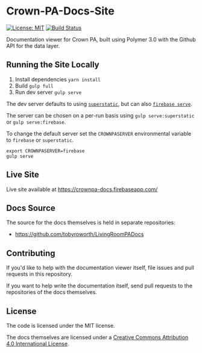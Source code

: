 # Crown-PA-Docs-Site

[![License: MIT](https://img.shields.io/badge/License-MIT-yellow.svg)](https://opensource.org/licenses/MIT)
[![Build Status](https://travis-ci.org/tobyroworth/Crown-PA-Docs-Site.svg?branch=iss15)](https://travis-ci.org/tobyroworth/Crown-PA-Docs-Site)

Documentation viewer for Crown PA, built using Polymer 3.0 with the Github API for the data layer.

## Running the Site Locally

1. Install dependencies `yarn install`
2. Build `gulp full`
3. Run dev server `gulp serve`

The dev server defaults to using [`superstatic`](firebase/superstatic), but can also [`firebase serve`](firebase/firebase-tools).

The server can be chosen on a per-run basis using `gulp serve:superstatic` or `gulp serve:firebase`.

To change the default server set the `CROWNPASERVER` environmental variable to `firebase` or `superstatic`.

```
export CROWNPASERVER=firebase
gulp serve
```

## Live Site

Live site available at https://crownpa-docs.firebaseapp.com/

## Docs Source

The source for the docs themselves is held in separate repositories:
- https://github.com/tobyroworth/LivingRoomPADocs

## Contributing

If you'd like to help with the documentation viewer itself, file issues and pull requests in this repository.

If you want to help write the documentation itself, send pull requests to the repositories of the docs themselves.

## License

The code is licensed under the MIT license.

The docs themselves are licensed under a [Creative Commons Attribution 4.0 International License](https://creativecommons.org/licenses/by/4.0/).
